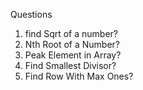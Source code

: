 
Questions

1. find Sqrt of a number?
2. Nth Root of a Number?
3. Peak Element in Array?
4. Find Smallest Divisor?
5. Find Row With Max Ones?
   
